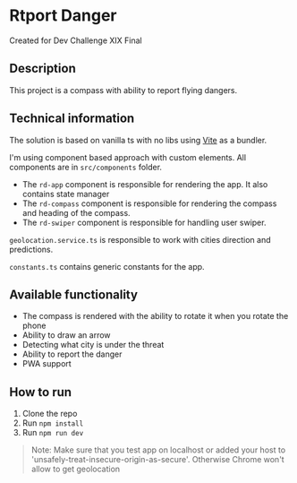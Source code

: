 # Rtport Danger
Created for Dev Challenge XIX Final

## Description
This project is a compass with ability to report flying dangers.

## Technical information
The solution is based on vanilla ts with no libs using [Vite](https://vitejs.dev/) as a bundler.

I'm using component based approach with custom elements. All components are in `src/components` folder.
- The `rd-app` component is responsible for rendering the app. It also contains state manager
- The `rd-compass` component is responsible for rendering the compass and heading of the compass.
- The `rd-swiper` component is responsible for handling user swiper.

`geolocation.service.ts` is responsible to work with cities direction and predictions.

`constants.ts` contains generic constants for the app.

## Available functionality
- The compass is rendered with the ability to rotate it when you rotate the phone
- Ability to draw an arrow
- Detecting what city is under the threat
- Ability to report the danger
- PWA support

## How to run
1. Clone the repo
2. Run `npm install`
3. Run `npm run dev`
> Note: Make sure that you test app on localhost or added your host to 'unsafely-treat-insecure-origin-as-secure'. Otherwise Chrome won't allow to get 
> geolocation
